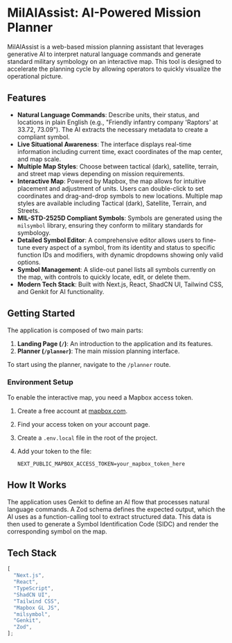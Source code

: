 # MilAIAssist: AI-Powered Mission Planner

MilAIAssist is a web-based mission planning assistant that leverages generative AI to interpret natural language commands and generate standard military symbology on an interactive map. This tool is designed to accelerate the planning cycle by allowing operators to quickly visualize the operational picture.

## Features

- **Natural Language Commands**: Describe units, their status, and locations in plain English (e.g., "Friendly infantry company 'Raptors' at 33.72, 73.09"). The AI extracts the necessary metadata to create a compliant symbol.
- **Live Situational Awareness**: The interface displays real-time information including current time, exact coordinates of the map center, and map scale.
- **Multiple Map Styles**: Choose between tactical (dark), satellite, terrain, and street map views depending on mission requirements.
- **Interactive Map**: Powered by Mapbox, the map allows for intuitive placement and adjustment of units. Users can double-click to set coordinates and drag-and-drop symbols to new locations. Multiple map styles are available including Tactical (dark), Satellite, Terrain, and Streets.
- **MIL-STD-2525D Compliant Symbols**: Symbols are generated using the `milsymbol` library, ensuring they conform to military standards for symbology.
- **Detailed Symbol Editor**: A comprehensive editor allows users to fine-tune every aspect of a symbol, from its identity and status to specific function IDs and modifiers, with dynamic dropdowns showing only valid options.
- **Symbol Management**: A slide-out panel lists all symbols currently on the map, with controls to quickly locate, edit, or delete them.
- **Modern Tech Stack**: Built with Next.js, React, ShadCN UI, Tailwind CSS, and Genkit for AI functionality.

## Getting Started

The application is composed of two main parts:

1.  **Landing Page (`/`)**: An introduction to the application and its features.
2.  **Planner (`/planner`)**: The main mission planning interface.

To start using the planner, navigate to the `/planner` route.

### Environment Setup

To enable the interactive map, you need a Mapbox access token.

1.  Create a free account at [mapbox.com](https://www.mapbox.com).
2.  Find your access token on your account page.
3.  Create a `.env.local` file in the root of the project.
4.  Add your token to the file:

    ```
    NEXT_PUBLIC_MAPBOX_ACCESS_TOKEN=your_mapbox_token_here
    ```

## How It Works

The application uses Genkit to define an AI flow that processes natural language commands. A Zod schema defines the expected output, which the AI uses as a function-calling tool to extract structured data. This data is then used to generate a Symbol Identification Code (SIDC) and render the corresponding symbol on the map.

## Tech Stack

```js
[
  "Next.js",
  "React",
  "TypeScript",
  "ShadCN UI",
  "Tailwind CSS",
  "Mapbox GL JS",
  "milsymbol",
  "Genkit",
  "Zod",
];
```

